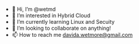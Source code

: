 - 👋 Hi, I’m @wetmd
- 👀 I’m interested in Hybrid Cloud 
- 🌱 I’m currently learning Linux and Secuity
- 💞️ I’m looking to collaborate on anything!
- 📫 How to reach me davida.wetmore@gmail.com

<!---
wetmd/wetmd is a ✨ special ✨ repository because its `README.md` (this file) appears on your GitHub profile.
You can click the Preview link to take a look at your changes.
--->

